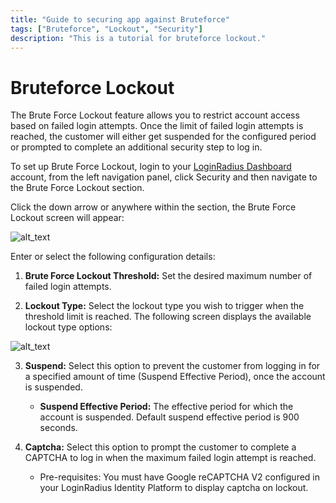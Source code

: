 ```yaml
---
title: "Guide to securing app against Bruteforce"
tags: ["Bruteforce", "Lockout", "Security"]
description: "This is a tutorial for bruteforce lockout."
---
```

# Bruteforce Lockout


The Brute Force Lockout feature allows you to restrict account access based on failed login attempts. Once the limit of failed login attempts is reached, the customer will either get suspended for the configured period or prompted to complete an additional security step to log in.

To set up Brute Force Lockout, login to your [LoginRadius Dashboard](https://dashboard.loginradius.com/dashboard) account, from the left navigation panel, click Security and then navigate to the Brute Force Lockout section.

Click the down arrow or anywhere within the section, the Brute Force Lockout screen will appear:


![alt_text](/images/main.png "image_tooltip")

Enter or select the following configuration details:

1. **Brute Force Lockout Threshold:** Set the desired maximum number of failed login attempts.

2. **Lockout Type:** Select the lockout type you wish to trigger when the threshold limit is reached. The following screen displays the available lockout type options:


![alt_text](/mages/lockout-type.png "image_tooltip")

3. **Suspend:** Select this option to prevent the customer from logging in for a specified amount of time (Suspend Effective Period), once the account is suspended.

    * **Suspend Effective Period:** The effective period for which the account is suspended. Default suspend effective period is 900 seconds.

4. **Captcha:** Select this option to prompt the customer to complete a CAPTCHA to log in when the maximum failed login attempt is reached.

    * Pre-requisites: You must have Google reCAPTCHA V2 configured in your LoginRadius Identity Platform to display captcha on lockout.
